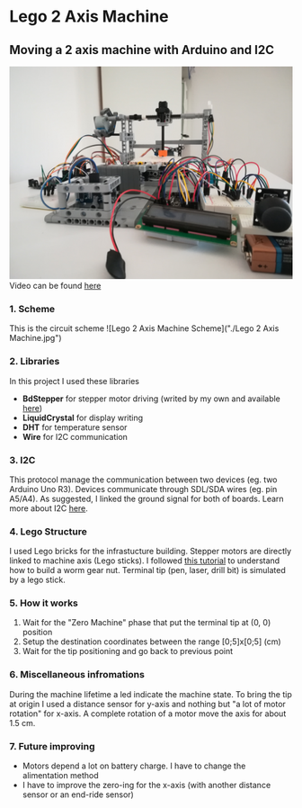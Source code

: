 # Lego 2 Axis Machine
## Moving a 2 axis machine with Arduino and I2C
![Lego 2 Axis Machine photo ](./img1.jpg)
Video can be found [here](https://www.youtube.com/watch?v=OcLfV5zg7JQ)

### 1. Scheme
This is the circuit scheme
![Lego 2 Axis Machine Scheme]("./Lego 2 Axis Machine.jpg")

### 2. Libraries
In this project I used these libraries
- **BdStepper** for stepper motor driving (writed by my own and available [here](https://github.com/andreaBidinost/projects/tree/master/Arduino/Stepper%20motor%20288BYJ-48))
- **LiquidCrystal** for display writing
- **DHT** for temperature sensor
- **Wire** for I2C communication

### 3. I2C
This protocol manage the communication between two devices (eg. two Arduino Uno R3).
Devices communicate through SDL/SDA wires (eg. pin A5/A4).
As suggested, I linked the ground signal for both of boards.
Learn more about I2C [here](https://www.arduino.cc/en/Tutorial/MasterReader).

### 4. Lego Structure
I used Lego bricks for the infrastucture building.
Stepper motors are directly linked to machine axis (Lego sticks).
I followed [this tutorial](https://www.youtube.com/watch?v=MFkKXEf306Q&t=7s) to understand how to build a worm gear nut.
Terminal tip (pen, laser, drill bit) is simulated by a lego stick.

### 5. How it works
1. Wait for the "Zero Machine" phase that put the terminal tip at (0, 0) position
2. Setup the destination coordinates between the range [0;5]x[0;5] (cm)
3. Wait for the tip positioning and go back to previous point

### 6. Miscellaneous infromations
During the machine lifetime a led indicate the machine state. 
To bring the tip at origin I used a distance sensor for y-axis and nothing but "a lot of motor rotation" for x-axis.
A complete rotation of a motor move the axis for about 1.5 cm.

### 7. Future improving
- Motors depend a lot on battery charge. I have to change the alimentation method
- I have to improve the zero-ing for the x-axis (with another distance sensor or an end-ride sensor)
